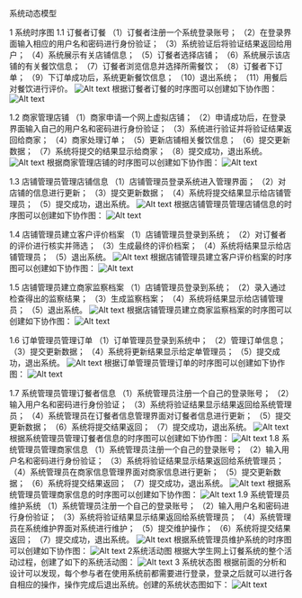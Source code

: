 系统动态模型

1 系统时序图
1.1 订餐者订餐
（1）订餐者注册一个系统登录账号；
（2）在登录界面输入相应的用户名和密码进行身份验证；
（3）系统验证后将验证结果返回给用户；
（4）系统展示有关店铺信息；
（5）订餐者选择店铺；
（6）系统展示该店铺的有关餐饮信息；
（7）订餐者浏览信息并选择所需餐饮；
（8）订餐者下订单；
（9）下订单成功后，系统更新餐饮信息；
（10）退出系统；
（11）用餐后对餐饮进行评价。
![Alt text](./1466764559964.png)
根据订餐者订餐的时序图可以创建如下协作图：
![Alt text](./1466764571753.png)

1.2 商家管理店铺
（1）商家申请一个网上虚拟店铺；
（2）申请成功后，在登录界面输入自己的用户名和密码进行身份验证；
（3）系统进行验证并将验证结果返回给商家；
（4）商家处理订单；
（5）更新店铺相关餐饮信息；
（6）提交更新数据；
（7）系统将提交的结果显示给商家；
（8）提交成功，退出系统。
![Alt text](./1466764593245.png)
根据商家管理店铺的时序图可以创建如下协作图：
![Alt text](./1466764612262.png)

1.3 店铺管理员管理店铺信息
（1）店铺管理员登录系统进入管理界面；
（2）对店铺的信息进行更新；
（3）提交更新数据；
（4）系统将提交结果显示给店铺管理员；
（5）提交成功，退出系统。
![Alt text](./1466764628623.png)
根据店铺管理员管理店铺信息的时序图可以创建如下协作图：
![Alt text](./1466764646052.png)

1.4 店铺管理员建立客户评价档案
（1）店铺管理员登录到系统；
（2）对订餐者的评价进行核实并筛选；
（3）生成最终的评价档案；
（4）系统将结果显示给店铺管理员；
（5）退出系统。
![Alt text](./1466764659549.png)
根据店铺管理员建立客户评价档案的时序图可以创建如下协作图：
![Alt text](./1466764664418.png)


1.5 店铺管理员建立商家监察档案
（1）店铺管理员登录到系统；
（2）录入通过检查得出的监察结果；
（3）生成监察档案；
（4）系统将结果显示给店铺管理员；
（5）退出系统。
![Alt text](./1466764699466.png)
根据店铺管理员建立商家监察档案的时序图可以创建如下协作图：
![Alt text](./1466764709813.png)

1.6 订单管理员管理订单
（1）订单管理员登录到系统中；
（2）管理订单信息；
（3）提交更新数据；
（4）系统将更新结果显示给定单管理员；
（5）提交成功，退出系统。
![Alt text](./1466764723220.png)
根据订单管理员管理订单的时序图可以创建如下协作图：
![Alt text](./1466764737017.png)



1.7 系统管理员管理订餐者信息
（1）系统管理员注册一个自己的登录账号；
（2）输入用户名和密码进行身份验证；
（3）系统将验证结果显示结果返回给系统管理员；
（4）系统管理员在订餐者信息管理界面对订餐者信息进行更新；
（5）提交更新数据；
（6）系统将提交结果返回；
（7）提交成功，退出系统。
![Alt text](./1466764761324.png)
根据系统管理员管理订餐者信息的时序图可以创建如下协作图：
![Alt text](./1466764772005.png)
1.8 系统管理员管理商家信息
（1）系统管理员注册一个自己的登录账号；
（2）输入用户名和密码进行身份验证；
（3）系统将验证结果显示结果返回给系统管理员；
（4）系统管理员在商家信息管理界面对商家信息进行更新；
（5）提交更新数据；
（6）系统将提交结果返回；
（7）提交成功，退出系统。
![Alt text](./1466764783785.png)
根据系统管理员管理商家信息的时序图可以创建如下协作图：
![Alt text](./1466764793888.png)
1.9 系统管理员维护系统
（1）系统管理员注册一个自己的登录账号；
（2）输入用户名和密码进行身份验证；
（3）系统将验证结果显示结果返回给系统管理员；
（4）系统管理员在系统维护界面对系统进行维护；
（5）提交维护操作；
（6）系统将提交结果返回；
（7）提交成功，退出系统。
![Alt text](./1466764804986.png)
根据系统管理员维护系统的时序图可以创建如下协作图：
![Alt text](./1466764815094.png)
2系统活动图
根据大学生网上订餐系统的整个活动过程，创建了如下的系统活动图：
![Alt text](./1466764827343.png)
3 系统状态图
根据前面的分析和设计可以发现，每个参与者在使用系统前都需要进行登录，登录之后就可以进行各自相应的操作，操作完成后退出系统。创建的系统状态图如下：
![Alt text](./1466764847342.png)
